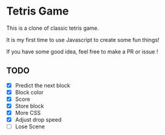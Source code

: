 # Tetris Game
This is a clone of classic tetris game.

It is my first time to use Javascript to create some fun things! 

If you have some good idea, feel free to make a PR or issue !

## TODO
- [x] Predict the next block
- [x] Block color 
- [x] Score 
- [x] Store block 
- [x] More CSS
- [x] Adjust drop speed 
- [ ] Lose Scene